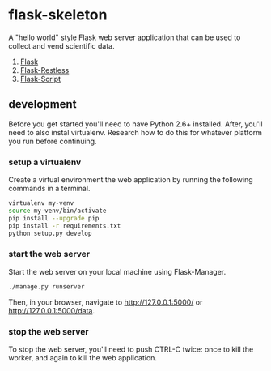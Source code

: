 # flask-skeleton

A "hello world" style Flask web server application that can be used to collect
and vend scientific data.

  1. [Flask](http://flask.pocoo.org/)
  2. [Flask-Restless](https://flask-restless.readthedocs.org/en/latest/)
  3. [Flask-Script](http://flask-script.readthedocs.org/en/latest/)

## development

Before you get started you'll need to have Python 2.6+ installed. After, you'll
need to also instal virtualenv. Research how to do this for whatever platform
you run before continuing.

### setup a virtualenv

Create a virtual environment the web application by running the following
commands in a terminal.

```bash
virtualenv my-venv
source my-venv/bin/activate
pip install --upgrade pip
pip install -r requirements.txt
python setup.py develop
```

### start the web server

Start the web server on your local machine using Flask-Manager.

```bash
./manage.py runserver
```

Then, in your browser, navigate to http://127.0.0.1:5000/ or
http://127.0.0.1:5000/data.

### stop the web server

To stop the web server, you'll need to push CTRL-C twice: once to kill the
worker, and again to kill the web application.
